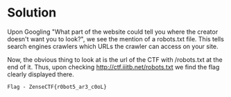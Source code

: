# Solution

Upon Googling "What part of the website could tell you where the creator doesn't want you to look?", we see the mention of a robots.txt file. This tells search engines crawlers which URLs the crawler can access on your site.

Now, the obvious thing to look at is the url of the CTF with /robots.txt at the end of it.
Thus, upon checking http://ctf.iiitb.net/robots.txt we find the flag clearly displayed there.

```
Flag - ZenseCTF{r0bot5_ar3_c0oL}
```
